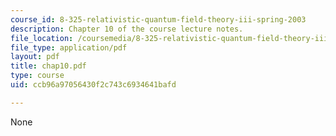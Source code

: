 ```yaml
---
course_id: 8-325-relativistic-quantum-field-theory-iii-spring-2003
description: Chapter 10 of the course lecture notes.
file_location: /coursemedia/8-325-relativistic-quantum-field-theory-iii-spring-2003/ccb96a97056430f2c743c6934641bafd_chap10.pdf
file_type: application/pdf
layout: pdf
title: chap10.pdf
type: course
uid: ccb96a97056430f2c743c6934641bafd

---
```

None